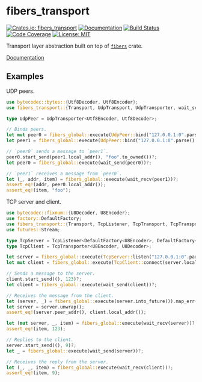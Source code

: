 fibers_transport
=================

[![Crates.io: fibers_transport](https://img.shields.io/crates/v/fibers_transport.svg)](https://crates.io/crates/fibers_transport)
[![Documentation](https://docs.rs/fibers_transport/badge.svg)](https://docs.rs/fibers_transport)
[![Build Status](https://travis-ci.org/sile/fibers_transport.svg?branch=master)](https://travis-ci.org/sile/fibers_transport)
[![Code Coverage](https://codecov.io/gh/sile/fibers_transport/branch/master/graph/badge.svg)](https://codecov.io/gh/sile/fibers_transport/branch/master)
[![License: MIT](https://img.shields.io/badge/license-MIT-blue.svg)](LICENSE)

Transport layer abstraction built on top of [`fibers`] crate.

[Documentation](https://docs.rs/fibers_transport)

[`fibers`]: https://github.com/dwango/fibers-rs


Examples
--------

UDP peers.

```rust
use bytecodec::bytes::{Utf8Decoder, Utf8Encoder};
use fibers_transport::{Transport, UdpTransport, UdpTransporter, wait_send, wait_recv};

type UdpPeer = UdpTransporter<Utf8Encoder, Utf8Decoder>;

// Binds peers.
let mut peer0 = fibers_global::execute(UdpPeer::bind("127.0.0.1:0".parse().unwrap()))?;
let peer1 = fibers_global::execute(UdpPeer::bind("127.0.0.1:0".parse().unwrap()))?;

// `peer0` sends a message to `peer1`.
peer0.start_send(peer1.local_addr(), "foo".to_owned())?;
let peer0 = fibers_global::execute(wait_send(peer0))?;

// `peer1` receives a message from `peer0`.
let (_, addr, item) = fibers_global::execute(wait_recv(peer1))?;
assert_eq!(addr, peer0.local_addr());
assert_eq!(item, "foo");
```

TCP server and client.

```rust
use bytecodec::fixnum::{U8Decoder, U8Encoder};
use factory::DefaultFactory;
use fibers_transport::{Transport, TcpListener, TcpTransport, TcpTransporter, wait_send, wait_recv};
use futures::Stream;

type TcpServer = TcpListener<DefaultFactory<U8Encoder>, DefaultFactory<U8Decoder>>;
type TcpClient = TcpTransporter<U8Encoder, U8Decoder>;

let server = fibers_global::execute(TcpServer::listen("127.0.0.1:0".parse().unwrap()))?;
let mut client = fibers_global::execute(TcpClient::connect(server.local_addr()))?;

// Sends a message to the server.
client.start_send((), 123)?;
let client = fibers_global::execute(wait_send(client))?;

// Receives the message from the client.
let (server, _) = fibers_global::execute(server.into_future()).map_err(|(e, _)| e)?;
let server = server.unwrap();
assert_eq!(server.peer_addr(), client.local_addr());

let (mut server, _, item) = fibers_global::execute(wait_recv(server))?;
assert_eq!(item, 123);

// Replies to the client.
server.start_send((), 9)?;
let _ = fibers_global::execute(wait_send(server))?;

// Receives the reply from the server.
let (_, _, item) = fibers_global::execute(wait_recv(client))?;
assert_eq!(item, 9);
```
